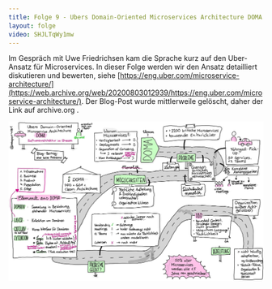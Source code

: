 ```yaml
---
title: Folge 9 - Ubers Domain-Oriented Microservices Architecture DOMA
layout: folge
video: SHJLTqWy1mw
---
```


Im Gespräch mit Uwe Friedrichsen kam die Sprache kurz auf den
Uber-Ansatz für Microservices. In dieser Folge werden wir den Ansatz
detailliert diskutieren und bewerten, siehe 
[https://eng.uber.com/microservice-architecture/](https://web.archive.org/web/20200803012939/https://eng.uber.com/microservice-architecture/).
Der Blog-Post wurde mittlerweile gelöscht, daher der Link auf archive.org .

![Sketchnote](folge9.jpg "Sketchnote")
